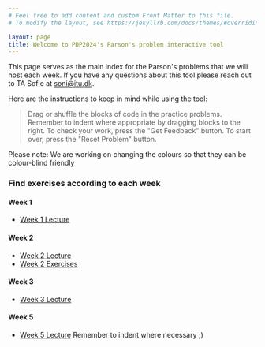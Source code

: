 ```yaml
---
# Feel free to add content and custom Front Matter to this file.
# To modify the layout, see https://jekyllrb.com/docs/themes/#overriding-theme-defaults

layout: page
title: Welcome to PDP2024's Parson's problem interactive tool
---
```



This page serves as the main index for the Parson's problems that we will host each week. If you have any questions about this tool please reach out to TA Sofie at soni@itu.dk.

Here are the instructions to keep in mind while using the tool:

> Drag or shuffle the blocks of code in the practice problems. Remember to indent where appropriate by dragging blocks to the right.
> To check your work, press the "Get Feedback" button. To start over, press the "Reset Problem" button. 

Please note: We are working on changing the colours so that they can be colour-blind friendly


### Find exercises according to each week

#### Week 1
* [Week 1 Lecture](./week1/week1_lec1.html)

#### Week 2 
* [Week 2 Lecture](./week2/week2_lec1.html)
* [Week 2 Exercises](./week2/week2_ex1.html)

#### Week 3
* [Week 3 Lecture](./week3/week3_lec1.html)

#### Week 5
* [Week 5 Lecture](./week5/week5_lec1.html) Remember to indent where necessary ;)
